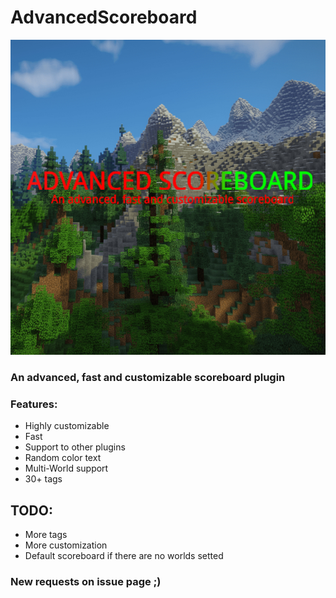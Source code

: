 # AdvancedScoreboard

![Alt text](backgrounder.jpg?raw=true "Title")
### An advanced, fast and customizable scoreboard plugin
### Features:
- Highly customizable
- Fast
- Support to other plugins
- Random color text
- Multi-World support
- 30+ tags
## TODO:
   - More tags
   - More customization
   - Default scoreboard if there are no worlds setted
  
### New requests on issue page ;)
